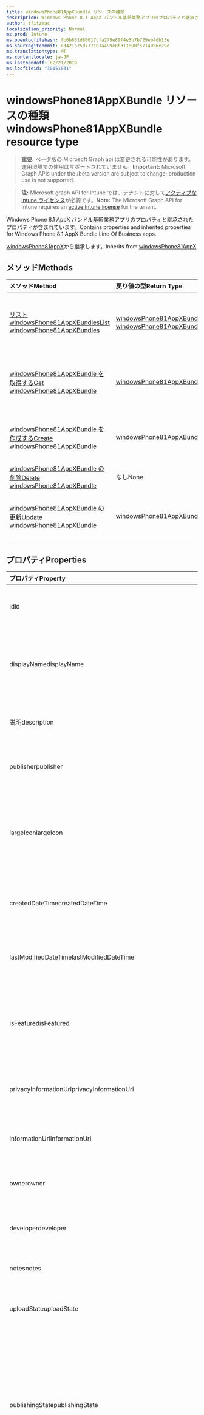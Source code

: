 ```yaml
---
title: windowsPhone81AppXBundle リソースの種類
description: Windows Phone 8.1 AppX バンドル基幹業務アプリのプロパティと継承されたプロパティが含まれています。
author: tfitzmac
localization_priority: Normal
ms.prod: Intune
ms.openlocfilehash: fb0b861d80017cfa279e89f4e5b7b729eb4db13e
ms.sourcegitcommit: 03421b75d717101a499e0b311890f5714056e29e
ms.translationtype: MT
ms.contentlocale: ja-JP
ms.lasthandoff: 02/21/2019
ms.locfileid: "30151031"
---
```

# <a name="windowsphone81appxbundle-resource-type"></a><span data-ttu-id="c900c-103">windowsPhone81AppXBundle リソースの種類</span><span class="sxs-lookup"><span data-stu-id="c900c-103">windowsPhone81AppXBundle resource type</span></span>

> <span data-ttu-id="c900c-104">**重要:** ベータ版の Microsoft Graph api は変更される可能性があります。運用環境での使用はサポートされていません。</span><span class="sxs-lookup"><span data-stu-id="c900c-104">**Important:** Microsoft Graph APIs under the /beta version are subject to change; production use is not supported.</span></span>

> <span data-ttu-id="c900c-105">**注:** Microsoft graph API for Intune では、テナントに対して[アクティブな intune ライセンス](https://go.microsoft.com/fwlink/?linkid=839381)が必要です。</span><span class="sxs-lookup"><span data-stu-id="c900c-105">**Note:** The Microsoft Graph API for Intune requires an [active Intune license](https://go.microsoft.com/fwlink/?linkid=839381) for the tenant.</span></span>

<span data-ttu-id="c900c-106">Windows Phone 8.1 AppX バンドル基幹業務アプリのプロパティと継承されたプロパティが含まれています。</span><span class="sxs-lookup"><span data-stu-id="c900c-106">Contains properties and inherited properties for Windows Phone 8.1 AppX Bundle Line Of Business apps.</span></span>


<span data-ttu-id="c900c-107">[windowsPhone81AppX](../resources/intune-apps-windowsphone81appx.md)から継承します。</span><span class="sxs-lookup"><span data-stu-id="c900c-107">Inherits from [windowsPhone81AppX](../resources/intune-apps-windowsphone81appx.md)</span></span>

## <a name="methods"></a><span data-ttu-id="c900c-108">メソッド</span><span class="sxs-lookup"><span data-stu-id="c900c-108">Methods</span></span>
|<span data-ttu-id="c900c-109">メソッド</span><span class="sxs-lookup"><span data-stu-id="c900c-109">Method</span></span>|<span data-ttu-id="c900c-110">戻り値の型</span><span class="sxs-lookup"><span data-stu-id="c900c-110">Return Type</span></span>|<span data-ttu-id="c900c-111">説明</span><span class="sxs-lookup"><span data-stu-id="c900c-111">Description</span></span>|
|:---|:---|:---|
|[<span data-ttu-id="c900c-112">リスト windowsPhone81AppXBundles</span><span class="sxs-lookup"><span data-stu-id="c900c-112">List windowsPhone81AppXBundles</span></span>](../api/intune-apps-windowsphone81appxbundle-list.md)|<span data-ttu-id="c900c-113">[windowsPhone81AppXBundle](../resources/intune-apps-windowsphone81appxbundle.md)コレクション</span><span class="sxs-lookup"><span data-stu-id="c900c-113">[windowsPhone81AppXBundle](../resources/intune-apps-windowsphone81appxbundle.md) collection</span></span>|<span data-ttu-id="c900c-114">[windowsPhone81AppXBundle](../resources/intune-apps-windowsphone81appxbundle.md)オブジェクトのプロパティとリレーションシップをリストします。</span><span class="sxs-lookup"><span data-stu-id="c900c-114">List properties and relationships of the [windowsPhone81AppXBundle](../resources/intune-apps-windowsphone81appxbundle.md) objects.</span></span>|
|[<span data-ttu-id="c900c-115">windowsPhone81AppXBundle を取得する</span><span class="sxs-lookup"><span data-stu-id="c900c-115">Get windowsPhone81AppXBundle</span></span>](../api/intune-apps-windowsphone81appxbundle-get.md)|[<span data-ttu-id="c900c-116">windowsPhone81AppXBundle</span><span class="sxs-lookup"><span data-stu-id="c900c-116">windowsPhone81AppXBundle</span></span>](../resources/intune-apps-windowsphone81appxbundle.md)|<span data-ttu-id="c900c-117">[windowsPhone81AppXBundle](../resources/intune-apps-windowsphone81appxbundle.md)オブジェクトのプロパティとリレーションシップを読み取ります。</span><span class="sxs-lookup"><span data-stu-id="c900c-117">Read properties and relationships of the [windowsPhone81AppXBundle](../resources/intune-apps-windowsphone81appxbundle.md) object.</span></span>|
|[<span data-ttu-id="c900c-118">windowsPhone81AppXBundle を作成する</span><span class="sxs-lookup"><span data-stu-id="c900c-118">Create windowsPhone81AppXBundle</span></span>](../api/intune-apps-windowsphone81appxbundle-create.md)|[<span data-ttu-id="c900c-119">windowsPhone81AppXBundle</span><span class="sxs-lookup"><span data-stu-id="c900c-119">windowsPhone81AppXBundle</span></span>](../resources/intune-apps-windowsphone81appxbundle.md)|<span data-ttu-id="c900c-120">新しい[windowsPhone81AppXBundle](../resources/intune-apps-windowsphone81appxbundle.md)オブジェクトを作成します。</span><span class="sxs-lookup"><span data-stu-id="c900c-120">Create a new [windowsPhone81AppXBundle](../resources/intune-apps-windowsphone81appxbundle.md) object.</span></span>|
|[<span data-ttu-id="c900c-121">windowsPhone81AppXBundle の削除</span><span class="sxs-lookup"><span data-stu-id="c900c-121">Delete windowsPhone81AppXBundle</span></span>](../api/intune-apps-windowsphone81appxbundle-delete.md)|<span data-ttu-id="c900c-122">なし</span><span class="sxs-lookup"><span data-stu-id="c900c-122">None</span></span>|<span data-ttu-id="c900c-123">[windowsPhone81AppXBundle](../resources/intune-apps-windowsphone81appxbundle.md)を削除します。</span><span class="sxs-lookup"><span data-stu-id="c900c-123">Deletes a [windowsPhone81AppXBundle](../resources/intune-apps-windowsphone81appxbundle.md).</span></span>|
|[<span data-ttu-id="c900c-124">windowsPhone81AppXBundle の更新</span><span class="sxs-lookup"><span data-stu-id="c900c-124">Update windowsPhone81AppXBundle</span></span>](../api/intune-apps-windowsphone81appxbundle-update.md)|[<span data-ttu-id="c900c-125">windowsPhone81AppXBundle</span><span class="sxs-lookup"><span data-stu-id="c900c-125">windowsPhone81AppXBundle</span></span>](../resources/intune-apps-windowsphone81appxbundle.md)|<span data-ttu-id="c900c-126">[windowsPhone81AppXBundle](../resources/intune-apps-windowsphone81appxbundle.md)オブジェクトのプロパティを更新します。</span><span class="sxs-lookup"><span data-stu-id="c900c-126">Update the properties of a [windowsPhone81AppXBundle](../resources/intune-apps-windowsphone81appxbundle.md) object.</span></span>|

## <a name="properties"></a><span data-ttu-id="c900c-127">プロパティ</span><span class="sxs-lookup"><span data-stu-id="c900c-127">Properties</span></span>
|<span data-ttu-id="c900c-128">プロパティ</span><span class="sxs-lookup"><span data-stu-id="c900c-128">Property</span></span>|<span data-ttu-id="c900c-129">型</span><span class="sxs-lookup"><span data-stu-id="c900c-129">Type</span></span>|<span data-ttu-id="c900c-130">説明</span><span class="sxs-lookup"><span data-stu-id="c900c-130">Description</span></span>|
|:---|:---|:---|
|<span data-ttu-id="c900c-131">id</span><span class="sxs-lookup"><span data-stu-id="c900c-131">id</span></span>|<span data-ttu-id="c900c-132">文字列</span><span class="sxs-lookup"><span data-stu-id="c900c-132">String</span></span>|<span data-ttu-id="c900c-133">エンティティのキー。</span><span class="sxs-lookup"><span data-stu-id="c900c-133">Key of the entity.</span></span> <span data-ttu-id="c900c-134">[mobileApp](../resources/intune-apps-mobileapp.md) から継承します</span><span class="sxs-lookup"><span data-stu-id="c900c-134">Inherited from [mobileApp](../resources/intune-apps-mobileapp.md)</span></span>|
|<span data-ttu-id="c900c-135">displayName</span><span class="sxs-lookup"><span data-stu-id="c900c-135">displayName</span></span>|<span data-ttu-id="c900c-136">String</span><span class="sxs-lookup"><span data-stu-id="c900c-136">String</span></span>|<span data-ttu-id="c900c-137">管理者が提供またはインポートしたアプリのタイトル。</span><span class="sxs-lookup"><span data-stu-id="c900c-137">The admin provided or imported title of the app.</span></span> <span data-ttu-id="c900c-138">[mobileApp](../resources/intune-apps-mobileapp.md) から継承します</span><span class="sxs-lookup"><span data-stu-id="c900c-138">Inherited from [mobileApp](../resources/intune-apps-mobileapp.md)</span></span>|
|<span data-ttu-id="c900c-139">説明</span><span class="sxs-lookup"><span data-stu-id="c900c-139">description</span></span>|<span data-ttu-id="c900c-140">文字列</span><span class="sxs-lookup"><span data-stu-id="c900c-140">String</span></span>|<span data-ttu-id="c900c-141">アプリの説明。</span><span class="sxs-lookup"><span data-stu-id="c900c-141">The description of the app.</span></span> <span data-ttu-id="c900c-142">[mobileApp](../resources/intune-apps-mobileapp.md) から継承します</span><span class="sxs-lookup"><span data-stu-id="c900c-142">Inherited from [mobileApp](../resources/intune-apps-mobileapp.md)</span></span>|
|<span data-ttu-id="c900c-143">publisher</span><span class="sxs-lookup"><span data-stu-id="c900c-143">publisher</span></span>|<span data-ttu-id="c900c-144">文字列型 (String)</span><span class="sxs-lookup"><span data-stu-id="c900c-144">String</span></span>|<span data-ttu-id="c900c-145">アプリの発行元。</span><span class="sxs-lookup"><span data-stu-id="c900c-145">The publisher of the app.</span></span> <span data-ttu-id="c900c-146">[mobileApp](../resources/intune-apps-mobileapp.md) から継承します</span><span class="sxs-lookup"><span data-stu-id="c900c-146">Inherited from [mobileApp](../resources/intune-apps-mobileapp.md)</span></span>|
|<span data-ttu-id="c900c-147">largeIcon</span><span class="sxs-lookup"><span data-stu-id="c900c-147">largeIcon</span></span>|[<span data-ttu-id="c900c-148">mimeContent</span><span class="sxs-lookup"><span data-stu-id="c900c-148">mimeContent</span></span>](../resources/intune-shared-mimecontent.md)|<span data-ttu-id="c900c-149">アプリの詳細に表示され、アイコンのアップロードに使用される大きなアイコン。</span><span class="sxs-lookup"><span data-stu-id="c900c-149">The large icon, to be displayed in the app details and used for upload of the icon.</span></span> <span data-ttu-id="c900c-150">[mobileApp](../resources/intune-apps-mobileapp.md) から継承します</span><span class="sxs-lookup"><span data-stu-id="c900c-150">Inherited from [mobileApp](../resources/intune-apps-mobileapp.md)</span></span>|
|<span data-ttu-id="c900c-151">createdDateTime</span><span class="sxs-lookup"><span data-stu-id="c900c-151">createdDateTime</span></span>|<span data-ttu-id="c900c-152">DateTimeOffset</span><span class="sxs-lookup"><span data-stu-id="c900c-152">DateTimeOffset</span></span>|<span data-ttu-id="c900c-153">アプリが作成された日時。</span><span class="sxs-lookup"><span data-stu-id="c900c-153">The date and time the app was created.</span></span> <span data-ttu-id="c900c-154">[mobileApp](../resources/intune-apps-mobileapp.md) から継承します</span><span class="sxs-lookup"><span data-stu-id="c900c-154">Inherited from [mobileApp](../resources/intune-apps-mobileapp.md)</span></span>|
|<span data-ttu-id="c900c-155">lastModifiedDateTime</span><span class="sxs-lookup"><span data-stu-id="c900c-155">lastModifiedDateTime</span></span>|<span data-ttu-id="c900c-156">DateTimeOffset</span><span class="sxs-lookup"><span data-stu-id="c900c-156">DateTimeOffset</span></span>|<span data-ttu-id="c900c-157">アプリが最後に変更された日時。</span><span class="sxs-lookup"><span data-stu-id="c900c-157">The date and time the app was last modified.</span></span> <span data-ttu-id="c900c-158">[mobileApp](../resources/intune-apps-mobileapp.md) から継承します</span><span class="sxs-lookup"><span data-stu-id="c900c-158">Inherited from [mobileApp](../resources/intune-apps-mobileapp.md)</span></span>|
|<span data-ttu-id="c900c-159">isFeatured</span><span class="sxs-lookup"><span data-stu-id="c900c-159">isFeatured</span></span>|<span data-ttu-id="c900c-160">Boolean</span><span class="sxs-lookup"><span data-stu-id="c900c-160">Boolean</span></span>|<span data-ttu-id="c900c-161">アプリが管理者のおすすめとしてマークされたかどうかを示す値。[mobileApp](../resources/intune-apps-mobileapp.md) から継承します</span><span class="sxs-lookup"><span data-stu-id="c900c-161">The value indicating whether the app is marked as featured by the admin. Inherited from [mobileApp](../resources/intune-apps-mobileapp.md)</span></span>|
|<span data-ttu-id="c900c-162">privacyInformationUrl</span><span class="sxs-lookup"><span data-stu-id="c900c-162">privacyInformationUrl</span></span>|<span data-ttu-id="c900c-163">String</span><span class="sxs-lookup"><span data-stu-id="c900c-163">String</span></span>|<span data-ttu-id="c900c-164">プライバシーに関する声明の URL。</span><span class="sxs-lookup"><span data-stu-id="c900c-164">The privacy statement Url.</span></span> <span data-ttu-id="c900c-165">[mobileApp](../resources/intune-apps-mobileapp.md) から継承します</span><span class="sxs-lookup"><span data-stu-id="c900c-165">Inherited from [mobileApp](../resources/intune-apps-mobileapp.md)</span></span>|
|<span data-ttu-id="c900c-166">informationUrl</span><span class="sxs-lookup"><span data-stu-id="c900c-166">informationUrl</span></span>|<span data-ttu-id="c900c-167">String</span><span class="sxs-lookup"><span data-stu-id="c900c-167">String</span></span>|<span data-ttu-id="c900c-168">詳細情報の URL。</span><span class="sxs-lookup"><span data-stu-id="c900c-168">The more information Url.</span></span> <span data-ttu-id="c900c-169">[mobileApp](../resources/intune-apps-mobileapp.md) から継承します</span><span class="sxs-lookup"><span data-stu-id="c900c-169">Inherited from [mobileApp](../resources/intune-apps-mobileapp.md)</span></span>|
|<span data-ttu-id="c900c-170">owner</span><span class="sxs-lookup"><span data-stu-id="c900c-170">owner</span></span>|<span data-ttu-id="c900c-171">String</span><span class="sxs-lookup"><span data-stu-id="c900c-171">String</span></span>|<span data-ttu-id="c900c-172">アプリの所有者。</span><span class="sxs-lookup"><span data-stu-id="c900c-172">The owner of the app.</span></span> <span data-ttu-id="c900c-173">[mobileApp](../resources/intune-apps-mobileapp.md) から継承します</span><span class="sxs-lookup"><span data-stu-id="c900c-173">Inherited from [mobileApp](../resources/intune-apps-mobileapp.md)</span></span>|
|<span data-ttu-id="c900c-174">developer</span><span class="sxs-lookup"><span data-stu-id="c900c-174">developer</span></span>|<span data-ttu-id="c900c-175">String</span><span class="sxs-lookup"><span data-stu-id="c900c-175">String</span></span>|<span data-ttu-id="c900c-176">アプリの開発者。</span><span class="sxs-lookup"><span data-stu-id="c900c-176">The developer of the app.</span></span> <span data-ttu-id="c900c-177">[mobileApp](../resources/intune-apps-mobileapp.md) から継承します</span><span class="sxs-lookup"><span data-stu-id="c900c-177">Inherited from [mobileApp](../resources/intune-apps-mobileapp.md)</span></span>|
|<span data-ttu-id="c900c-178">notes</span><span class="sxs-lookup"><span data-stu-id="c900c-178">notes</span></span>|<span data-ttu-id="c900c-179">String</span><span class="sxs-lookup"><span data-stu-id="c900c-179">String</span></span>|<span data-ttu-id="c900c-180">アプリ用のメモ。</span><span class="sxs-lookup"><span data-stu-id="c900c-180">Notes for the app.</span></span> <span data-ttu-id="c900c-181">[mobileApp](../resources/intune-apps-mobileapp.md) から継承します</span><span class="sxs-lookup"><span data-stu-id="c900c-181">Inherited from [mobileApp](../resources/intune-apps-mobileapp.md)</span></span>|
|<span data-ttu-id="c900c-182">uploadState</span><span class="sxs-lookup"><span data-stu-id="c900c-182">uploadState</span></span>|<span data-ttu-id="c900c-183">Int32</span><span class="sxs-lookup"><span data-stu-id="c900c-183">Int32</span></span>|<span data-ttu-id="c900c-184">アップロード状態。</span><span class="sxs-lookup"><span data-stu-id="c900c-184">The upload state.</span></span> <span data-ttu-id="c900c-185">[mobileApp](../resources/intune-apps-mobileapp.md) から継承します</span><span class="sxs-lookup"><span data-stu-id="c900c-185">Inherited from [mobileApp](../resources/intune-apps-mobileapp.md)</span></span>|
|<span data-ttu-id="c900c-186">publishingState</span><span class="sxs-lookup"><span data-stu-id="c900c-186">publishingState</span></span>|[<span data-ttu-id="c900c-187">mobileAppPublishingState</span><span class="sxs-lookup"><span data-stu-id="c900c-187">mobileAppPublishingState</span></span>](../resources/intune-apps-mobileapppublishingstate.md)|<span data-ttu-id="c900c-188">アプリの発行の状態。</span><span class="sxs-lookup"><span data-stu-id="c900c-188">The publishing state for the app.</span></span> <span data-ttu-id="c900c-189">アプリが発行されていない限り、アプリを割り当てることができません。</span><span class="sxs-lookup"><span data-stu-id="c900c-189">The app cannot be assigned unless the app is published.</span></span> <span data-ttu-id="c900c-190">[mobileApp](../resources/intune-apps-mobileapp.md)から継承されます。</span><span class="sxs-lookup"><span data-stu-id="c900c-190">Inherited from [mobileApp](../resources/intune-apps-mobileapp.md).</span></span> <span data-ttu-id="c900c-191">可能な値は `notPublished`、`processing`、`published` です。</span><span class="sxs-lookup"><span data-stu-id="c900c-191">Possible values are: `notPublished`, `processing`, `published`.</span></span>|
|<span data-ttu-id="c900c-192">isAssigned</span><span class="sxs-lookup"><span data-stu-id="c900c-192">isAssigned</span></span>|<span data-ttu-id="c900c-193">Boolean</span><span class="sxs-lookup"><span data-stu-id="c900c-193">Boolean</span></span>|<span data-ttu-id="c900c-194">アプリが少なくとも1つのグループに割り当てられているかどうかを示す値。</span><span class="sxs-lookup"><span data-stu-id="c900c-194">The value indicating whether the app is assigned to at least one group.</span></span> <span data-ttu-id="c900c-195">[mobileApp](../resources/intune-apps-mobileapp.md) から継承します</span><span class="sxs-lookup"><span data-stu-id="c900c-195">Inherited from [mobileApp](../resources/intune-apps-mobileapp.md)</span></span>|
|<span data-ttu-id="c900c-196">roleScopeTagIds</span><span class="sxs-lookup"><span data-stu-id="c900c-196">roleScopeTagIds</span></span>|<span data-ttu-id="c900c-197">String collection</span><span class="sxs-lookup"><span data-stu-id="c900c-197">String collection</span></span>|<span data-ttu-id="c900c-198">このモバイルアプリの範囲タグ id のリスト。</span><span class="sxs-lookup"><span data-stu-id="c900c-198">List of scope tag ids for this mobile app.</span></span> <span data-ttu-id="c900c-199">[mobileApp](../resources/intune-apps-mobileapp.md) から継承します</span><span class="sxs-lookup"><span data-stu-id="c900c-199">Inherited from [mobileApp](../resources/intune-apps-mobileapp.md)</span></span>|
|<span data-ttu-id="c900c-200">committedContentVersion</span><span class="sxs-lookup"><span data-stu-id="c900c-200">committedContentVersion</span></span>|<span data-ttu-id="c900c-201">String</span><span class="sxs-lookup"><span data-stu-id="c900c-201">String</span></span>|<span data-ttu-id="c900c-202">内部にコミットされたコンテンツのバージョン。</span><span class="sxs-lookup"><span data-stu-id="c900c-202">The internal committed content version.</span></span> <span data-ttu-id="c900c-203">[mobileLobApp](../resources/intune-apps-mobilelobapp.md) から継承します</span><span class="sxs-lookup"><span data-stu-id="c900c-203">Inherited from [mobileLobApp](../resources/intune-apps-mobilelobapp.md)</span></span>|
|<span data-ttu-id="c900c-204">fileName</span><span class="sxs-lookup"><span data-stu-id="c900c-204">fileName</span></span>|<span data-ttu-id="c900c-205">文字列型 (String)</span><span class="sxs-lookup"><span data-stu-id="c900c-205">String</span></span>|<span data-ttu-id="c900c-206">メインの Lob アプリケーションのファイル名。</span><span class="sxs-lookup"><span data-stu-id="c900c-206">The name of the main Lob application file.</span></span> <span data-ttu-id="c900c-207">[mobileLobApp](../resources/intune-apps-mobilelobapp.md) から継承します</span><span class="sxs-lookup"><span data-stu-id="c900c-207">Inherited from [mobileLobApp](../resources/intune-apps-mobilelobapp.md)</span></span>|
|<span data-ttu-id="c900c-208">size</span><span class="sxs-lookup"><span data-stu-id="c900c-208">size</span></span>|<span data-ttu-id="c900c-209">Int64</span><span class="sxs-lookup"><span data-stu-id="c900c-209">Int64</span></span>|<span data-ttu-id="c900c-210">アップロードされたすべてのファイルを含む合計サイズ。</span><span class="sxs-lookup"><span data-stu-id="c900c-210">The total size, including all uploaded files.</span></span> <span data-ttu-id="c900c-211">[mobileLobApp](../resources/intune-apps-mobilelobapp.md) から継承します</span><span class="sxs-lookup"><span data-stu-id="c900c-211">Inherited from [mobileLobApp](../resources/intune-apps-mobilelobapp.md)</span></span>|
|<span data-ttu-id="c900c-212">applicableArchitectures</span><span class="sxs-lookup"><span data-stu-id="c900c-212">applicableArchitectures</span></span>|[<span data-ttu-id="c900c-213">windowsArchitecture</span><span class="sxs-lookup"><span data-stu-id="c900c-213">windowsArchitecture</span></span>](../resources/intune-apps-windowsarchitecture.md)|<span data-ttu-id="c900c-214">このアプリを実行できる Windows アーキテクチャ。</span><span class="sxs-lookup"><span data-stu-id="c900c-214">The Windows architecture(s) for which this app can run on.</span></span> <span data-ttu-id="c900c-215">[windowsPhone81AppX](../resources/intune-apps-windowsphone81appx.md)から継承されます。</span><span class="sxs-lookup"><span data-stu-id="c900c-215">Inherited from [windowsPhone81AppX](../resources/intune-apps-windowsphone81appx.md).</span></span> <span data-ttu-id="c900c-216">使用可能な値: `none`、`x86`、`x64`、`arm`、`neutral`、`arm64`。</span><span class="sxs-lookup"><span data-stu-id="c900c-216">Possible values are: `none`, `x86`, `x64`, `arm`, `neutral`, `arm64`.</span></span>|
|<span data-ttu-id="c900c-217">identityName</span><span class="sxs-lookup"><span data-stu-id="c900c-217">identityName</span></span>|<span data-ttu-id="c900c-218">String</span><span class="sxs-lookup"><span data-stu-id="c900c-218">String</span></span>|<span data-ttu-id="c900c-219">ID 名。</span><span class="sxs-lookup"><span data-stu-id="c900c-219">The Identity Name.</span></span> <span data-ttu-id="c900c-220">[windowsPhone81AppX](../resources/intune-apps-windowsphone81appx.md)から継承します。</span><span class="sxs-lookup"><span data-stu-id="c900c-220">Inherited from [windowsPhone81AppX](../resources/intune-apps-windowsphone81appx.md)</span></span>|
|<span data-ttu-id="c900c-221">identityPublisherHash</span><span class="sxs-lookup"><span data-stu-id="c900c-221">identityPublisherHash</span></span>|<span data-ttu-id="c900c-222">String</span><span class="sxs-lookup"><span data-stu-id="c900c-222">String</span></span>|<span data-ttu-id="c900c-223">ID の発行元のハッシュ。</span><span class="sxs-lookup"><span data-stu-id="c900c-223">The Identity Publisher Hash.</span></span> <span data-ttu-id="c900c-224">[windowsPhone81AppX](../resources/intune-apps-windowsphone81appx.md)から継承します。</span><span class="sxs-lookup"><span data-stu-id="c900c-224">Inherited from [windowsPhone81AppX](../resources/intune-apps-windowsphone81appx.md)</span></span>|
|<span data-ttu-id="c900c-225">identityResourceIdentifier</span><span class="sxs-lookup"><span data-stu-id="c900c-225">identityResourceIdentifier</span></span>|<span data-ttu-id="c900c-226">String</span><span class="sxs-lookup"><span data-stu-id="c900c-226">String</span></span>|<span data-ttu-id="c900c-227">ID のリソースの識別子。</span><span class="sxs-lookup"><span data-stu-id="c900c-227">The Identity Resource Identifier.</span></span> <span data-ttu-id="c900c-228">[windowsPhone81AppX](../resources/intune-apps-windowsphone81appx.md)から継承します。</span><span class="sxs-lookup"><span data-stu-id="c900c-228">Inherited from [windowsPhone81AppX](../resources/intune-apps-windowsphone81appx.md)</span></span>|
|<span data-ttu-id="c900c-229">minimumSupportedOperatingSystem</span><span class="sxs-lookup"><span data-stu-id="c900c-229">minimumSupportedOperatingSystem</span></span>|[<span data-ttu-id="c900c-230">windowsMinimumOperatingSystem</span><span class="sxs-lookup"><span data-stu-id="c900c-230">windowsMinimumOperatingSystem</span></span>](../resources/intune-apps-windowsminimumoperatingsystem.md)|<span data-ttu-id="c900c-231">該当するオペレーティング システムの最小の値です。</span><span class="sxs-lookup"><span data-stu-id="c900c-231">The value for the minimum applicable operating system.</span></span> <span data-ttu-id="c900c-232">[windowsPhone81AppX](../resources/intune-apps-windowsphone81appx.md)から継承します。</span><span class="sxs-lookup"><span data-stu-id="c900c-232">Inherited from [windowsPhone81AppX](../resources/intune-apps-windowsphone81appx.md)</span></span>|
|<span data-ttu-id="c900c-233">phoneProductIdentifier</span><span class="sxs-lookup"><span data-stu-id="c900c-233">phoneProductIdentifier</span></span>|<span data-ttu-id="c900c-234">String</span><span class="sxs-lookup"><span data-stu-id="c900c-234">String</span></span>|<span data-ttu-id="c900c-235">電話の製品識別子。</span><span class="sxs-lookup"><span data-stu-id="c900c-235">The Phone Product Identifier.</span></span> <span data-ttu-id="c900c-236">[windowsPhone81AppX](../resources/intune-apps-windowsphone81appx.md)から継承します。</span><span class="sxs-lookup"><span data-stu-id="c900c-236">Inherited from [windowsPhone81AppX](../resources/intune-apps-windowsphone81appx.md)</span></span>|
|<span data-ttu-id="c900c-237">phonePublisherId</span><span class="sxs-lookup"><span data-stu-id="c900c-237">phonePublisherId</span></span>|<span data-ttu-id="c900c-238">String</span><span class="sxs-lookup"><span data-stu-id="c900c-238">String</span></span>|<span data-ttu-id="c900c-239">電話の発行元 Id。 [windowsPhone81AppX](../resources/intune-apps-windowsphone81appx.md)から継承されます。</span><span class="sxs-lookup"><span data-stu-id="c900c-239">The Phone Publisher Id. Inherited from [windowsPhone81AppX](../resources/intune-apps-windowsphone81appx.md)</span></span>|
|<span data-ttu-id="c900c-240">identityVersion</span><span class="sxs-lookup"><span data-stu-id="c900c-240">identityVersion</span></span>|<span data-ttu-id="c900c-241">String</span><span class="sxs-lookup"><span data-stu-id="c900c-241">String</span></span>|<span data-ttu-id="c900c-242">ID のバージョン。</span><span class="sxs-lookup"><span data-stu-id="c900c-242">The identity version.</span></span> <span data-ttu-id="c900c-243">[windowsPhone81AppX](../resources/intune-apps-windowsphone81appx.md)から継承します。</span><span class="sxs-lookup"><span data-stu-id="c900c-243">Inherited from [windowsPhone81AppX](../resources/intune-apps-windowsphone81appx.md)</span></span>|
|<span data-ttu-id="c900c-244">appXPackageInformationList</span><span class="sxs-lookup"><span data-stu-id="c900c-244">appXPackageInformationList</span></span>|<span data-ttu-id="c900c-245">[windowspackageinformation](../resources/intune-apps-windowspackageinformation.md)コレクション</span><span class="sxs-lookup"><span data-stu-id="c900c-245">[windowsPackageInformation](../resources/intune-apps-windowspackageinformation.md) collection</span></span>|<span data-ttu-id="c900c-246">AppX パッケージ情報のリスト。</span><span class="sxs-lookup"><span data-stu-id="c900c-246">The list of AppX Package Information.</span></span>|

## <a name="relationships"></a><span data-ttu-id="c900c-247">リレーションシップ</span><span class="sxs-lookup"><span data-stu-id="c900c-247">Relationships</span></span>
|<span data-ttu-id="c900c-248">リレーションシップ</span><span class="sxs-lookup"><span data-stu-id="c900c-248">Relationship</span></span>|<span data-ttu-id="c900c-249">型</span><span class="sxs-lookup"><span data-stu-id="c900c-249">Type</span></span>|<span data-ttu-id="c900c-250">説明</span><span class="sxs-lookup"><span data-stu-id="c900c-250">Description</span></span>|
|:---|:---|:---|
|<span data-ttu-id="c900c-251">categories</span><span class="sxs-lookup"><span data-stu-id="c900c-251">categories</span></span>|<span data-ttu-id="c900c-252">[mobileAppCategory](../resources/intune-apps-mobileappcategory.md) コレクション</span><span class="sxs-lookup"><span data-stu-id="c900c-252">[mobileAppCategory](../resources/intune-apps-mobileappcategory.md) collection</span></span>|<span data-ttu-id="c900c-253">このアプリのカテゴリのリスト。</span><span class="sxs-lookup"><span data-stu-id="c900c-253">The list of categories for this app.</span></span> <span data-ttu-id="c900c-254">[mobileApp](../resources/intune-apps-mobileapp.md) から継承します</span><span class="sxs-lookup"><span data-stu-id="c900c-254">Inherited from [mobileApp](../resources/intune-apps-mobileapp.md)</span></span>|
|<span data-ttu-id="c900c-255">assignments</span><span class="sxs-lookup"><span data-stu-id="c900c-255">assignments</span></span>|<span data-ttu-id="c900c-256">[mobileAppAssignment](../resources/intune-apps-mobileappassignment.md) コレクション</span><span class="sxs-lookup"><span data-stu-id="c900c-256">[mobileAppAssignment](../resources/intune-apps-mobileappassignment.md) collection</span></span>|<span data-ttu-id="c900c-257">このモバイル アプリのグループ割り当てのリスト。</span><span class="sxs-lookup"><span data-stu-id="c900c-257">The list of group assignments for this mobile app.</span></span> <span data-ttu-id="c900c-258">[mobileApp](../resources/intune-apps-mobileapp.md) から継承します</span><span class="sxs-lookup"><span data-stu-id="c900c-258">Inherited from [mobileApp](../resources/intune-apps-mobileapp.md)</span></span>|
|<span data-ttu-id="c900c-259">installSummary</span><span class="sxs-lookup"><span data-stu-id="c900c-259">installSummary</span></span>|[<span data-ttu-id="c900c-260">mobileAppInstallSummary</span><span class="sxs-lookup"><span data-stu-id="c900c-260">mobileAppInstallSummary</span></span>](../resources/intune-apps-mobileappinstallsummary.md)|<span data-ttu-id="c900c-261">モバイル アプリ インストール概要です。</span><span class="sxs-lookup"><span data-stu-id="c900c-261">Mobile App Install Summary.</span></span> <span data-ttu-id="c900c-262">[mobileApp](../resources/intune-apps-mobileapp.md) から継承します</span><span class="sxs-lookup"><span data-stu-id="c900c-262">Inherited from [mobileApp](../resources/intune-apps-mobileapp.md)</span></span>|
|<span data-ttu-id="c900c-263">deviceStatuses</span><span class="sxs-lookup"><span data-stu-id="c900c-263">deviceStatuses</span></span>|<span data-ttu-id="c900c-264">[mobileAppInstallStatus](../resources/intune-apps-mobileappinstallstatus.md)コレクション</span><span class="sxs-lookup"><span data-stu-id="c900c-264">[mobileAppInstallStatus](../resources/intune-apps-mobileappinstallstatus.md) collection</span></span>|<span data-ttu-id="c900c-265">このモバイルアプリのインストール状態のリスト。</span><span class="sxs-lookup"><span data-stu-id="c900c-265">The list of installation states for this mobile app.</span></span> <span data-ttu-id="c900c-266">[mobileApp](../resources/intune-apps-mobileapp.md) から継承します</span><span class="sxs-lookup"><span data-stu-id="c900c-266">Inherited from [mobileApp](../resources/intune-apps-mobileapp.md)</span></span>|
|<span data-ttu-id="c900c-267">userStatuses</span><span class="sxs-lookup"><span data-stu-id="c900c-267">userStatuses</span></span>|<span data-ttu-id="c900c-268">[userappinstallstatus](../resources/intune-apps-userappinstallstatus.md)コレクション</span><span class="sxs-lookup"><span data-stu-id="c900c-268">[userAppInstallStatus](../resources/intune-apps-userappinstallstatus.md) collection</span></span>|<span data-ttu-id="c900c-269">このモバイルアプリのインストール状態のリスト。</span><span class="sxs-lookup"><span data-stu-id="c900c-269">The list of installation states for this mobile app.</span></span> <span data-ttu-id="c900c-270">[mobileApp](../resources/intune-apps-mobileapp.md) から継承します</span><span class="sxs-lookup"><span data-stu-id="c900c-270">Inherited from [mobileApp](../resources/intune-apps-mobileapp.md)</span></span>|
|<span data-ttu-id="c900c-271">contentVersions</span><span class="sxs-lookup"><span data-stu-id="c900c-271">contentVersions</span></span>|<span data-ttu-id="c900c-272">[mobileAppContent](../resources/intune-apps-mobileappcontent.md) コレクション</span><span class="sxs-lookup"><span data-stu-id="c900c-272">[mobileAppContent](../resources/intune-apps-mobileappcontent.md) collection</span></span>|<span data-ttu-id="c900c-273">このアプリのコンテンツのバージョンのリスト。</span><span class="sxs-lookup"><span data-stu-id="c900c-273">The list of content versions for this app.</span></span> <span data-ttu-id="c900c-274">[mobileLobApp](../resources/intune-apps-mobilelobapp.md) から継承します</span><span class="sxs-lookup"><span data-stu-id="c900c-274">Inherited from [mobileLobApp](../resources/intune-apps-mobilelobapp.md)</span></span>|

## <a name="json-representation"></a><span data-ttu-id="c900c-275">JSON 表記</span><span class="sxs-lookup"><span data-stu-id="c900c-275">JSON Representation</span></span>
<span data-ttu-id="c900c-276">以下は、リソースの JSON 表記です。</span><span class="sxs-lookup"><span data-stu-id="c900c-276">Here is a JSON representation of the resource.</span></span>
<!-- {
  "blockType": "resource",
  "keyProperty": "id",
  "@odata.type": "microsoft.graph.windowsPhone81AppXBundle"
}
-->
``` json
{
  "@odata.type": "#microsoft.graph.windowsPhone81AppXBundle",
  "id": "String (identifier)",
  "displayName": "String",
  "description": "String",
  "publisher": "String",
  "largeIcon": {
    "@odata.type": "microsoft.graph.mimeContent",
    "type": "String",
    "value": "binary"
  },
  "createdDateTime": "String (timestamp)",
  "lastModifiedDateTime": "String (timestamp)",
  "isFeatured": true,
  "privacyInformationUrl": "String",
  "informationUrl": "String",
  "owner": "String",
  "developer": "String",
  "notes": "String",
  "uploadState": 1024,
  "publishingState": "String",
  "isAssigned": true,
  "roleScopeTagIds": [
    "String"
  ],
  "committedContentVersion": "String",
  "fileName": "String",
  "size": 1024,
  "applicableArchitectures": "String",
  "identityName": "String",
  "identityPublisherHash": "String",
  "identityResourceIdentifier": "String",
  "minimumSupportedOperatingSystem": {
    "@odata.type": "microsoft.graph.windowsMinimumOperatingSystem",
    "v8_0": true,
    "v8_1": true,
    "v10_0": true,
    "v10_1607": true,
    "v10_1703": true,
    "v10_1709": true,
    "v10_1803": true
  },
  "phoneProductIdentifier": "String",
  "phonePublisherId": "String",
  "identityVersion": "String",
  "appXPackageInformationList": [
    {
      "@odata.type": "microsoft.graph.windowsPackageInformation",
      "applicableArchitecture": "String",
      "displayName": "String",
      "identityName": "String",
      "identityPublisher": "String",
      "identityResourceIdentifier": "String",
      "identityVersion": "String",
      "minimumSupportedOperatingSystem": {
        "@odata.type": "microsoft.graph.windowsMinimumOperatingSystem",
        "v8_0": true,
        "v8_1": true,
        "v10_0": true,
        "v10_1607": true,
        "v10_1703": true,
        "v10_1709": true,
        "v10_1803": true
      }
    }
  ]
}
```




